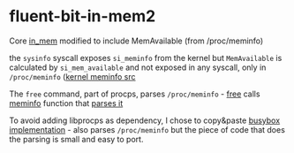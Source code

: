 # fluent-bit-in-mem2

Core [in_mem](https://github.com/fluent/fluent-bit/tree/master/plugins/in_mem) modified to include MemAvailable (from /proc/meminfo)


the `sysinfo` syscall exposes `si_meminfo` from the kernel but `MemAvailable` is calculated by `si_mem_available` and not exposed in any syscall, only in `/proc/meminfo` ([kernel meminfo src](https://github.com/torvalds/linux/blob/master/fs/proc/meminfo.c#L58)

The `free` command, part of procps, parses `/proc/meminfo` - [free](https://gitlab.com/procps-ng/procps/-/blob/master/free.c#L349) calls [meminfo](https://gitlab.com/procps-ng/procps/-/blob/master/proc/sysinfo.c#L698) function that [parses it](https://gitlab.com/procps-ng/procps/-/blob/master/proc/sysinfo.c#L748)

To avoid adding libprocps as dependency, I chose to copy&paste [busybox implementation](https://github.com/mirror/busybox/blob/master/procps/free.c) - also parses `/proc/meminfo` but the piece of code that does the parsing is small and easy to port.
